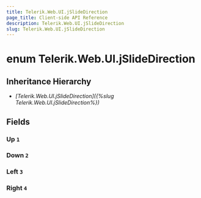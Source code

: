 ```yaml
---
title: Telerik.Web.UI.jSlideDirection
page_title: Client-side API Reference
description: Telerik.Web.UI.jSlideDirection
slug: Telerik.Web.UI.jSlideDirection
---
```


# enum Telerik.Web.UI.jSlideDirection

## Inheritance Hierarchy

* *[Telerik.Web.UI.jSlideDirection]({%slug Telerik.Web.UI.jSlideDirection%})*

## Fields

### Up `1`

### Down `2`

### Left `3`

### Right `4`


